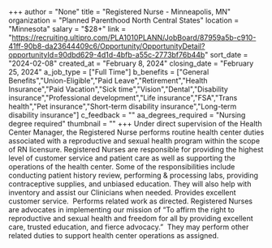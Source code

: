 +++
author = "None"
title = "Registered Nurse - Minneapolis, MN"
organization = "Planned Parenthood North Central States"
location = "Minnesota"
salary = "$28+"
link = "https://recruiting.ultipro.com/PLA1010PLANN/JobBoard/87959a5b-c910-41ff-90b8-da23644409c6/Opportunity/OpportunityDetail?opportunityId=90dbd629-4d1d-4bfb-a55c-2773bf76b44b"
sort_date = "2024-02-08"
created_at = "February 8, 2024"
closing_date = "February 25, 2024"
a_job_type = ["Full Time"]
b_benefits = ["General Benefits","Union-Eligible","Paid Leave","Retirement","Health Insurance","Paid Vacation","Sick time","Vision","Dental","Disability insurance","Professional development","Life insurance","FSA","Trans health","Pet insurance","Short-term disability insurance","Long-term disability insurance"]
c_feedback = ""
aa_degrees_required = "Nursing degree required"
thumbnail = ""
+++
Under direct supervision of the Health Center Manager, the Registered Nurse performs routine health center duties associated with a reproductive and sexual health program within the scope of RN licensure. Registered Nurses are responsible for providing the highest level of customer service and patient care as well as supporting the operations of the health center. Some of the responsibilities include conducting patient history review, performing & processing labs, providing contraceptive supplies, and unbiased education. They will also help with inventory and assist our Clinicians when needed. Provides excellent customer service.  Performs related work as directed. Registered Nurses are advocates in implementing our mission of “To affirm the right to reproductive and sexual health and freedom for all by providing excellent care, trusted education, and fierce advocacy.”  They may perform other related duties to support health center operations as assigned.